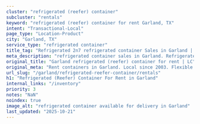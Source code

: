 ```yaml
---
cluster: "refrigerated (reefer) container"
subcluster: "rentals"
keyword: "refrigerated (reefer) container for rent Garland, TX"
intent: "Transactional-Local"
page_type: "Location-Product"
city: "Garland, TX"
service_type: "refrigerated container"
title_tag: "Refrigerated 2n7 refrigerated container Sales in Garland | LC Container"
meta_description: "refrigerated container sales in Garland. Refrigerated containers with climate control. Fast delivery, competitive pricing. Serving refrigerated reefer container area. Quote ID: V4C. Call (214) 524-4168 for your free quote today."
original_title: "Garland refrigerated (reefer) container for rent | LC"
original_meta: "Rent containers in Garland. Local since 2003. Flexible rental terms. Same-week delivery available. Get your free quote — call (214) 524-4168 today."
url_slug: "/garland/refrigerated-reefer-container/rentals"
h1: "Refrigerated (Reefer) Container For Rent in Garland"
internal_links: "/inventory"
priority: 3
notes: "NaN"
noindex: true
image_alt: "refrigerated container available for delivery in Garland"
last_updated: "2025-10-21"
---
```


<!-- TODO: Add unique city/inventory copy, images, and internal links here. -->

